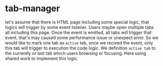 # tab-manager
let's assume that there is HTML page including some special logic, that logics will trigger by some event listener. Users maybe open multiple tabs all including this page. Once the event is emitted, all tabs will trigger that event, that's may caused some performance issue or unexpect error. So we would like to mark one tab as `active` tab, once we recived the event, only this tab will trigger to execution the code logic.  We definition `active tab` to the currently or last tab which users browsing or focusing. Here using shared work to implement this logic.
